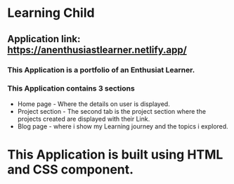 # Learning Child

## Application link: https://anenthusiastlearner.netlify.app/

### This Application is a portfolio of an Enthusiat Learner. 

### This Application contains 3 sections
* Home page - Where the details on user is displayed.
* Project section - The second tab is the project section where the projects created are displayed with their Link.
* Blog page - where i show my Learning journey and the topics i explored.

# This Application is built using HTML and CSS component.  
